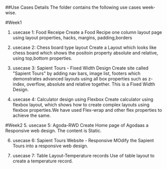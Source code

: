 ##Use Cases Details
The folder contains the following use cases week-wise.

#Week1
1. usecase 1: Food Receipe
Create a Food Recipe one column layout page using layout properties, hacks, margins, padding,borders

2. usecase 2: Chess board type layout
Create a Layout which looks like chess board which shows the positoin property absolute and relative, using top,bottom properties.

3. usecase 3: Sapient Tours - Fixed Width Design
Create site called "Sapient Tours" by adding nav bars, image list, footers which demonstrates advanced layouts using all box properties such as z-index, overflow, absolute and relative together. This is a Fixed Width Design.

4. usecase 4: Calculator design using Flexbox
Create calculator using flexbox layout, which shows how to create complex layouts using flexbox properties.We have used Flex-wrap and other flex properties to achieve the same.

#Week2
5. usecase 5: Agoda-RWD
Create Home page of Agodaas a Responsive web design. The content is Static.

6. usecase 6: Sapient Tours Website - Responsive
MOdify the Sapient Tours into a responsive web design.

7. usecase 7: Table Layout-Temperature records
Use of table layout to create a temperature record.